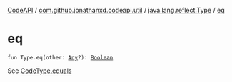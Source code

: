 [CodeAPI](../../index.md) / [com.github.jonathanxd.codeapi.util](../index.md) / [java.lang.reflect.Type](index.md) / [eq](.)

# eq

`fun Type.eq(other: `[`Any`](https://kotlinlang.org/api/latest/jvm/stdlib/kotlin/-any/index.html)`?): `[`Boolean`](https://kotlinlang.org/api/latest/jvm/stdlib/kotlin/-boolean/index.html)

See [CodeType.equals](../../com.github.jonathanxd.codeapi.type/-code-type/equals.md)

